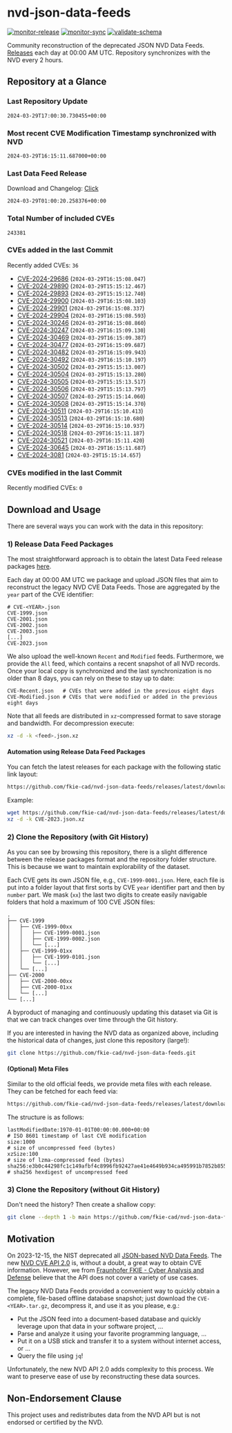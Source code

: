 # nvd-json-data-feeds

[![monitor-release](https://github.com/fkie-cad/nvd-json-data-feeds/actions/workflows/monitor_release.yml/badge.svg)](https://github.com/fkie-cad/nvd-json-data-feeds/actions/workflows/monitor_release.yml)
[![monitor-sync](https://github.com/fkie-cad/nvd-json-data-feeds/actions/workflows/monitor_sync.yml/badge.svg)](https://github.com/fkie-cad/nvd-json-data-feeds/actions/workflows/monitor_sync.yml)
[![validate-schema](https://github.com/fkie-cad/nvd-json-data-feeds/actions/workflows/validate_schema.yml/badge.svg)](https://github.com/fkie-cad/nvd-json-data-feeds/actions/workflows/validate_schema.yml)

Community reconstruction of the deprecated JSON NVD Data Feeds.
[Releases](https://github.com/fkie-cad/nvd-json-data-feeds/releases/latest) each day at 00:00 AM UTC.
Repository synchronizes with the NVD every 2 hours.

## Repository at a Glance

### Last Repository Update

```plain
2024-03-29T17:00:30.730455+00:00
```

### Most recent CVE Modification Timestamp synchronized with NVD

```plain
2024-03-29T16:15:11.687000+00:00
```

### Last Data Feed Release

Download and Changelog: [Click](https://github.com/fkie-cad/nvd-json-data-feeds/releases/latest)

```plain
2024-03-29T01:00:20.258376+00:00
```

### Total Number of included CVEs

```plain
243381
```

### CVEs added in the last Commit

Recently added CVEs: `36`

- [CVE-2024-29686](CVE-2024/CVE-2024-296xx/CVE-2024-29686.json) (`2024-03-29T16:15:08.047`)
- [CVE-2024-29890](CVE-2024/CVE-2024-298xx/CVE-2024-29890.json) (`2024-03-29T15:15:12.467`)
- [CVE-2024-29893](CVE-2024/CVE-2024-298xx/CVE-2024-29893.json) (`2024-03-29T15:15:12.740`)
- [CVE-2024-29900](CVE-2024/CVE-2024-299xx/CVE-2024-29900.json) (`2024-03-29T16:15:08.103`)
- [CVE-2024-29901](CVE-2024/CVE-2024-299xx/CVE-2024-29901.json) (`2024-03-29T16:15:08.337`)
- [CVE-2024-29904](CVE-2024/CVE-2024-299xx/CVE-2024-29904.json) (`2024-03-29T16:15:08.593`)
- [CVE-2024-30246](CVE-2024/CVE-2024-302xx/CVE-2024-30246.json) (`2024-03-29T16:15:08.860`)
- [CVE-2024-30247](CVE-2024/CVE-2024-302xx/CVE-2024-30247.json) (`2024-03-29T16:15:09.130`)
- [CVE-2024-30469](CVE-2024/CVE-2024-304xx/CVE-2024-30469.json) (`2024-03-29T16:15:09.387`)
- [CVE-2024-30477](CVE-2024/CVE-2024-304xx/CVE-2024-30477.json) (`2024-03-29T16:15:09.687`)
- [CVE-2024-30482](CVE-2024/CVE-2024-304xx/CVE-2024-30482.json) (`2024-03-29T16:15:09.943`)
- [CVE-2024-30492](CVE-2024/CVE-2024-304xx/CVE-2024-30492.json) (`2024-03-29T16:15:10.197`)
- [CVE-2024-30502](CVE-2024/CVE-2024-305xx/CVE-2024-30502.json) (`2024-03-29T15:15:13.007`)
- [CVE-2024-30504](CVE-2024/CVE-2024-305xx/CVE-2024-30504.json) (`2024-03-29T15:15:13.280`)
- [CVE-2024-30505](CVE-2024/CVE-2024-305xx/CVE-2024-30505.json) (`2024-03-29T15:15:13.517`)
- [CVE-2024-30506](CVE-2024/CVE-2024-305xx/CVE-2024-30506.json) (`2024-03-29T15:15:13.797`)
- [CVE-2024-30507](CVE-2024/CVE-2024-305xx/CVE-2024-30507.json) (`2024-03-29T15:15:14.060`)
- [CVE-2024-30508](CVE-2024/CVE-2024-305xx/CVE-2024-30508.json) (`2024-03-29T15:15:14.370`)
- [CVE-2024-30511](CVE-2024/CVE-2024-305xx/CVE-2024-30511.json) (`2024-03-29T16:15:10.413`)
- [CVE-2024-30513](CVE-2024/CVE-2024-305xx/CVE-2024-30513.json) (`2024-03-29T16:15:10.680`)
- [CVE-2024-30514](CVE-2024/CVE-2024-305xx/CVE-2024-30514.json) (`2024-03-29T16:15:10.937`)
- [CVE-2024-30518](CVE-2024/CVE-2024-305xx/CVE-2024-30518.json) (`2024-03-29T16:15:11.187`)
- [CVE-2024-30521](CVE-2024/CVE-2024-305xx/CVE-2024-30521.json) (`2024-03-29T16:15:11.420`)
- [CVE-2024-30645](CVE-2024/CVE-2024-306xx/CVE-2024-30645.json) (`2024-03-29T16:15:11.687`)
- [CVE-2024-3081](CVE-2024/CVE-2024-30xx/CVE-2024-3081.json) (`2024-03-29T15:15:14.657`)


### CVEs modified in the last Commit

Recently modified CVEs: `0`



## Download and Usage

There are several ways you can work with the data in this repository:

### 1) Release Data Feed Packages

The most straightforward approach is to obtain the latest Data Feed release packages [here](https://github.com/fkie-cad/nvd-json-data-feeds/releases/latest).

Each day at 00:00 AM UTC we package and upload JSON files that aim to reconstruct the legacy NVD CVE Data Feeds.
Those are aggregated by the `year` part of the CVE identifier:

```
# CVE-<YEAR>.json
CVE-1999.json
CVE-2001.json
CVE-2002.json
CVE-2003.json
[...]
CVE-2023.json
```

We also upload the well-known `Recent` and `Modified` feeds.
Furthermore, we provide the `All` feed, which contains a recent snapshot of all NVD records.
Once your local copy is synchronized and the last synchronization is no older than 8 days, you can rely on these to stay up to date:

```plain
CVE-Recent.json   # CVEs that were added in the previous eight days
CVE-Modified.json # CVEs that were modified or added in the previous eight days
```

Note that all feeds are distributed in `xz`-compressed format to save storage and bandwidth.
For decompression execute:

```sh
xz -d -k <feed>.json.xz
```

#### Automation using Release Data Feed Packages

You can fetch the latest releases for each package with the following static link layout:

```sh
https://github.com/fkie-cad/nvd-json-data-feeds/releases/latest/download/CVE-<YEAR>.json.xz
```

Example:

```sh
wget https://github.com/fkie-cad/nvd-json-data-feeds/releases/latest/download/CVE-2023.json.xz
xz -d -k CVE-2023.json.xz
```

### 2) Clone the Repository (with Git History)

As you can see by browsing this repository, there is a slight difference between the release packages format and the repository folder structure.
This is because we want to maintain explorability of the dataset.

Each CVE gets its own JSON file, e.g., `CVE-1999-0001.json`.
Here, each file is put into a folder layout that first sorts by CVE `year` identifier part and then by `number` part.
We mask (`xx`) the last two digits to create easily navigable folders that hold a maximum of 100 CVE JSON files:

```plain
.
├── CVE-1999
│   ├── CVE-1999-00xx
│   │   ├── CVE-1999-0001.json
│   │   ├── CVE-1999-0002.json
│   │   └── [...]
│   ├── CVE-1999-01xx
│   │   ├── CVE-1999-0101.json
│   │   └── [...]
│   └── [...]
├── CVE-2000
│   ├── CVE-2000-00xx
│   ├── CVE-2000-01xx
│   └── [...]
└── [...]
```

A byproduct of managing and continuously updating this dataset via Git is that we can track changes over time through the Git history.

If you are interested in having the NVD data as organized above, including the historical data of changes, just clone this repository (large!):

```sh
git clone https://github.com/fkie-cad/nvd-json-data-feeds.git
```

#### (Optional) Meta Files

Similar to the old official feeds, we provide meta files with each release. They can be fetched for each feed via:

```sh
https://github.com/fkie-cad/nvd-json-data-feeds/releases/latest/download/CVE-<YEAR>.meta
```

The structure is as follows:

```plain
lastModifiedDate:1970-01-01T00:00:00.000+00:00                          # ISO 8601 timestamp of last CVE modification
size:1000                                                               # size of uncompressed feed (bytes)
xzSize:100                                                              # size of lzma-compressed feed (bytes)
sha256:e3b0c44298fc1c149afbf4c8996fb92427ae41e4649b934ca495991b7852b855 # sha256 hexdigest of uncompressed feed
```

### 3) Clone the Repository (without Git History)

Don't need the history? Then create a shallow copy:

```sh
git clone --depth 1 -b main https://github.com/fkie-cad/nvd-json-data-feeds.git
```

## Motivation

On 2023-12-15, the NIST deprecated all [JSON-based NVD Data Feeds](https://nvd.nist.gov/vuln/data-feeds#divRetirementBanner-1).
The new [NVD CVE API 2.0](https://nvd.nist.gov/developers/vulnerabilities) is, without a doubt, a great way to obtain CVE information.
However, we from [Fraunhofer FKIE - Cyber Analysis and Defense](https://www.fkie.fraunhofer.de/en/departments/cad.html) believe that the API does not cover a variety of use cases.

The legacy NVD Data Feeds provided a convenient way to quickly obtain a complete, file-based offline database snapshot; just download the `CVE-<YEAR>.tar.gz`, decompress it, and use it as you please, e.g.:

- Put the JSON feed into a document-based database and quickly leverage upon that data in your software project, ...
- Parse and analyze it using your favorite programming language, ...
- Put it on a USB stick and transfer it to a system without internet access, or ...
- Query the file using `jq`!

Unfortunately, the new NVD API 2.0 adds complexity to this process.
We want to preserve ease of use by reconstructing these data sources.

## Non-Endorsement Clause

This project uses and redistributes data from the NVD API but is not endorsed or certified by the NVD.